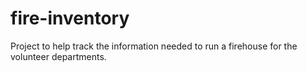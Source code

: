 # fire-inventory
Project to help track the information needed to run a firehouse for the volunteer departments.
